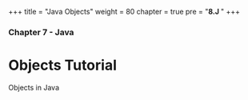 +++
title = "Java Objects"
weight = 80
chapter = true
pre = "<b>8.J </b>"
+++

### Chapter 7 - Java

# Objects Tutorial

Objects in Java
